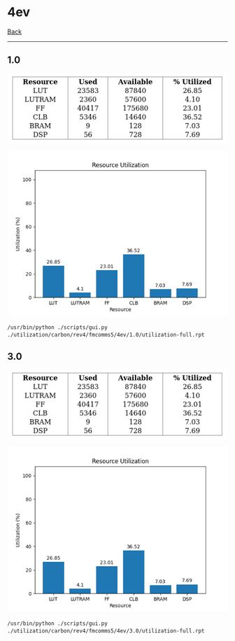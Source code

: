 # 4ev

[Back](<../rev4.md>)

---

## 1.0

<p align="center">
	<img src="../../../../../images/carbon/rev4/fmcomms5/4ev/1.0/table.jpg" />
</p>

<p align="center">
	<img src="../../../../../images/carbon/rev4/fmcomms5/4ev/1.0/graph.png" />
</p>

`/usr/bin/python ./scripts/gui.py ./utilization/carbon/rev4/fmcomms5/4ev/1.0/utilization-full.rpt`

## 3.0

<p align="center">
	<img src="../../../../../images/carbon/rev4/fmcomms5/4ev/3.0/table.jpg" />
</p>

<p align="center">
	<img src="../../../../../images/carbon/rev4/fmcomms5/4ev/3.0/graph.png" />
</p>

`/usr/bin/python ./scripts/gui.py ./utilization/carbon/rev4/fmcomms5/4ev/3.0/utilization-full.rpt`

